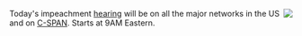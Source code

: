 <img src="http://scripting.com/2016/02/29/drumpf.png" border="0" align="right">Today's impeachment <a href="https://twitter.com/davewiner/status/1194615118404947968/photo/1">hearing</a> will be on all the major networks in the US and on <a href="https://www.c-span.org/video/?466134-1/impeachment-hearing-william-taylor-george-kent">C-SPAN</a>. Starts at 9AM Eastern.
